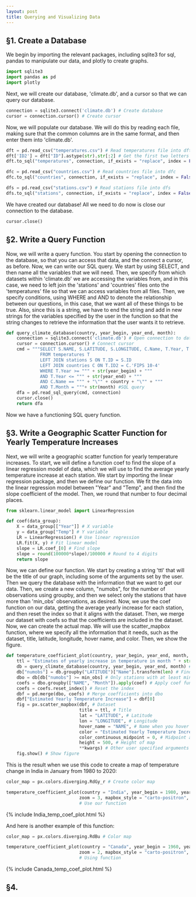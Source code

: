 ```yaml
---
layout: post
title: Querying and Visualizing Data
---
```


## §1. Create a Database

We begin by importing the relevant packages, including sqlite3 for sql, pandas to manipulate our data, and plotly to create graphs.

```python
import sqlite3
import pandas as pd
import plotly
```

Next, we will create our database, 'climate.db', and a cursor so that we can query our database.

```python
connection = sqlite3.connect('climate.db') # Create database
cursor = connection.cursor() # Create cursor
```

Now, we will populate our database.  We will do this by reading each file, making sure that the common columns are in the same format, and then enter them into 'climate.db'.

```python
dft = pd.read_csv("temperatures.csv") # Read temperatures file into dft
dft['ID2'] = dft["ID"].astype(str).str[:2] # Get the first two letters as country ID
dft.to_sql("temperatures", connection, if_exists = "replace", index = False) # Enter dft into climate

dfc = pd.read_csv("countries.csv") # Read countries file into dfc
dfc.to_sql("countries", connection, if_exists = "replace", index = False) # Enter dfc into climate

dfs = pd.read_csv("stations.csv") # Read stations file into dfs
dfs.to_sql("stations", connection, if_exists = "replace", index = False) # Enter dfs into climate
```

We have created our database!  All we need to do now is close our connection to the database.

```python
cursor.close()
```

## §2. Write a Query Function

Now, we will write a query function.  You start by opening the connection to the database, so that you can access that data, and the connect a cursor, as before.  Now, we can write our SQL query.  We start by using SELECT, and then name all the variables that we will need.  Then, we specify from which datasets within 'climate.db' we are accessing the variables from, and in this case, we need to left join the 'stations' and 'countries' files onto the 'temperatures' file so that we can access variables from all files.  Then, we specify conditions, using WHERE and AND to denote the relationship between our questions, in this case, that we want all of these things to be true.  Also, since this is a string, we have to end the string and add in new strings for the variables specified by the user in the function so that the string changes to retrieve the information that the user wants it to retrieve.

```python
def query_climate_database(country, year_begin, year_end, month):
    connection = sqlite3.connect('climate.db') # Open connection to database
    cursor = connection.cursor() # Connect cursor
    cmd = """SELECT S.NAME, S.LATITUDE, S.LONGITUDE, C.Name, T.Year, T.Month, T.Temp
             FROM temperatures T
             LEFT JOIN stations S ON T.ID = S.ID
             LEFT JOIN countries C ON T.ID2 = C.'FIPS 10-4'
             WHERE T.Year >= """ + str(year_begin) + """ 
             AND T.Year <= """ + str(year_end) + """
             AND C.Name == """ + "\"" + country + "\"" + """
             AND T.Month = """+ str(month) #SQL query
    dfa = pd.read_sql_query(cmd, connection)
    cursor.close()
    return dfa
```

Now we have a functioning SQL query function.

## §3. Write a Geographic Scatter Function for Yearly Temperature Increases

Next, we will write a geographic scatter function for yearly temperature increases.  To start, we will define a function coef to find the slope of a linear regression model of data, which we will use to find the average yearly temperature increase at each station.  We start by importing the linear regression package, and then we define our function.  We fit the data into the linear regression model between "Year" and "Temp", and then find the slope coefficient of the model.  Then, we round that number to four decimal places.

```python
from sklearn.linear_model import LinearRegression

def coef(data_group):
    X = data_group[["Year"]] # X variable
    y = data_group["Temp"] # Y variable
    LR = LinearRegression() # Use linear regression
    LR.fit(X, y) # Fit linear model
    slope = LR.coef_[0] # Find slope
    slope = round(100000*slope)/100000 # Round to 4 digits
    return slope
```

Now, we can define our function.  We start by creating a string 'ttl' that will be the title of our graph, including some of the arguments set by the user.  Then we query the database with the information that we want to get our data.  Then, we create a new column, "numobs", for the number of observations using groupby, and then we select only the stations that have more than 'min_obs' observations, as desired.  Now, we use the coef function on our data, getting the average yearly increase for each station, and then reset the index so that it aligns with the dataset.  Then, we merge our dataset with coefs so that the coefficients are included in the dataset.  Now, we can create the actual map.  We will use the scatter_mapbox function, where we specify all the information that it needs, such as the dataset, title, latitude, longitude, hover name, and color.  Then, we show the figure.

```python
def temperature_coefficient_plot(country, year_begin, year_end, month, min_obs, **kwargs):
    ttl = "Estimates of yearly increase in temperature in month " + str(month) + " for stations in " + country + ", years " + str(year_begin) + " - " + str(year_end) # Title
    db = query_climate_database(country, year_begin, year_end, month) # Get required data from database
    db["numobs"] = db.groupby("LATITUDE")["Name"].transform(len) # Find number of observations
    dbo = db[db["numobs"] >= min_obs] # Only stations with at least min_obs observations
    coefs = dbo.groupby(["NAME", "Month"]).apply(coef) # Apply coef function to each group of station data
    coefs = coefs.reset_index() # Reset the index
    dbf = pd.merge(dbo, coefs) # Merge coefficients into dbo
    dbf["Estimated Yearly Temperature Increase"] = dbf[0]
    fig = px.scatter_mapbox(dbf, # Dataset
                            title = ttl, # Title
                            lat = "LATITUDE", # Latitude
                            lon = "LONGITUDE", # Longitude
                            hover_name = "NAME", # Name when you hover
                            color = "Estimated Yearly Temperature Increase", # Color of dots
                            color_continuous_midpoint = 0, # Midpoint at 0
                            height = 500, # Height of map
                            **kwargs) # Other user specified arguments
    fig.show() # Show figure
```

This is the result when we use this code to create a map of temperature change in India in January from 1980 to 2020:

```python
color_map = px.colors.diverging.RdGy_r # Create color map

temperature_coefficient_plot(country = "India", year_begin = 1980, year_end = 2020, month = 1, min_obs = 15,
                            zoom = 3, mapbox_style = "carto-positron", color_continuous_scale=color_map)
                            # Use our function
```
{% include India_temp_coef_plot.html %}

And here is another example of this function:

```python
color_map = px.colors.diverging.RdBu # Color map

temperature_coefficient_plot(country = "Canada", year_begin = 1960, year_end = 2000, month = 7, min_obs = 15,
                            zoom = 2, mapbox_style = "carto-positron", color_continuous_scale=color_map)
                            # Using function
```

{% include Canada_temp_coef_plot.html %}

## §4.